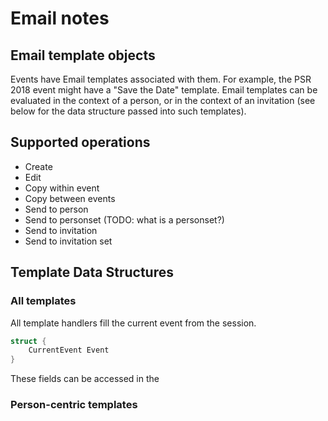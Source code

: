 # Email notes

## Email template objects

Events have Email templates associated with them. For example, the PSR 2018
event might have a "Save the Date" template. Email templates can be evaluated
in the context of a person, or in the context of an invitation (see below for
the data structure passed into such templates).

## Supported operations

* Create
* Edit
* Copy within event
* Copy between events
* Send to person
* Send to personset (TODO: what is a personset?)
* Send to invitation
* Send to invitation set

## Template Data Structures

### All templates

All template handlers fill the current event from the session.

```go
struct {
	CurrentEvent Event
}
```

These fields can be accessed in the 


### Person-centric templates

